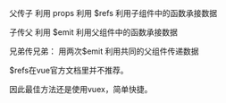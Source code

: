 父传子
利用 props 
利用 $refs 利用子组件中的函数承接数据

子传父
利用 $emit 利用父组件中的函数承接数据

兄弟传兄弟：
用两次$emit 利用共同的父组件传递数据

<!-- 本质上都是取巧的方法：
因为props是给子组件自定义属性。 类似于某种特殊属性。
$emit是给子组件自定义事件。类似于@click -->

$refs在vue官方文档里并不推荐。

因此最佳方法还是使用vuex，简单快捷。
